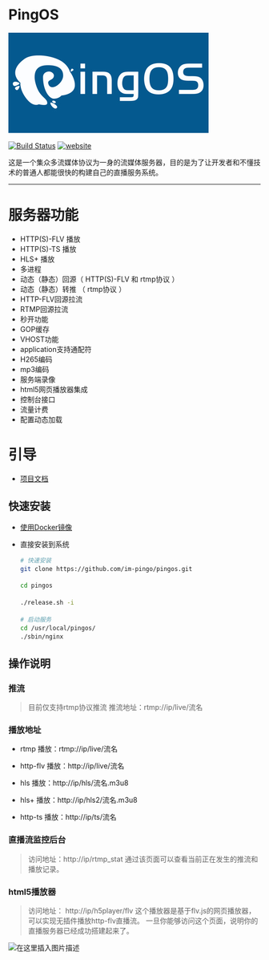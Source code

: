 # PingOS

[![Build Status](doc/img/logo-banner-blue-400x200.jpeg)](https://pingos.io) 

[![Build Status](https://travis-ci.com/pingostack/pingos.svg?branch=master)](https://travis-ci.com/pingostack/pingos) [![website](https://img.shields.io/badge/website-https://pingos.io-red.svg)](https://pingos.io)

这是一个集众多流媒体协议为一身的流媒体服务器，目的是为了让开发者和不懂技术的普通人都能很快的构建自己的直播服务系统。

---

# 服务器功能

- HTTP(S)-FLV 播放
- HTTP(S)-TS 播放
- HLS+ 播放
- 多进程
- 动态（静态）回源（ HTTP(S)-FLV 和 rtmp协议 ）
- 动态（静态）转推 （ rtmp协议 ）
- HTTP-FLV回源拉流
- RTMP回源拉流
- 秒开功能
- GOP缓存
- VHOST功能
- application支持通配符
- H265编码
- mp3编码
- 服务端录像
- html5网页播放器集成
- 控制台接口
- 流量计费
- 配置动态加载

# 引导

- [项目文档](https://pingos.io/docs/zh/quick-start)

## 快速安装

- [使用Docker镜像](docker/README.md)

- 直接安装到系统
    ```bash
    # 快速安装
    git clone https://github.com/im-pingo/pingos.git

    cd pingos

    ./release.sh -i

    # 启动服务
    cd /usr/local/pingos/
    ./sbin/nginx
    ```

## 操作说明

### 推流

>  目前仅支持rtmp协议推流
>  推流地址：rtmp://ip/live/流名

### 播放地址

- rtmp 播放：rtmp://ip/live/流名

- http-flv 播放：http://ip/live/流名

- hls 播放：http://ip/hls/流名.m3u8

- hls+ 播放：http://ip/hls2/流名.m3u8

- http-ts 播放：http://ip/ts/流名

### 直播流监控后台

> 访问地址：http://ip/rtmp_stat
> 通过该页面可以查看当前正在发生的推流和播放记录。


### html5播放器

> 访问地址： http://ip/h5player/flv
> 这个播放器是基于flv.js的网页播放器，可以实现无插件播放http-flv直播流。
> 一旦你能够访问这个页面，说明你的直播服务器已经成功搭建起来了。

![在这里插入图片描述](https://img-blog.csdnimg.cn/20191118235512737.png?x-oss-process=image/watermark,type_ZmFuZ3poZW5naGVpdGk,shadow_10,text_aHR0cHM6Ly9ibG9nLmNzZG4ubmV0L2ltcGluZ28=,size_16,color_FFFFFF,t_70)
<div class="article__content" markdown="1">
